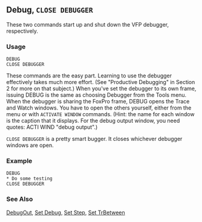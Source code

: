 ## Debug, `CLOSE DEBUGGER`

These two commands start up and shut down the VFP debugger, respectively. 

### Usage

```foxpro
DEBUG
CLOSE DEBUGGER
```

These commands are the easy part. Learning to use the debugger effectively takes much more effort. (See "Productive Debugging" in Section 2 for more on that subject.) When you've set the debugger to its own frame, issuing DEBUG is the same as choosing Debugger from the Tools menu. When the debugger is sharing the FoxPro frame, DEBUG opens the Trace and Watch windows. You have to open the others yourself, either from the menu or with `ACTIVATE WINDOW` commands. (Hint: the name for each window is the caption that it displays. For the debug output window, you need quotes: ACTI WIND "debug output".)

`CLOSE DEBUGGER` is a pretty smart bugger. It closes whichever debugger windows are open.

### Example

```foxpro
DEBUG
* Do some testing
CLOSE DEBUGGER
```
### See Also

[DebugOut](s4g677.md), [Set Debug](s4g157.md), [Set Step](s4g157.md), [Set TrBetween](s4g157.md)